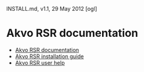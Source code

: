INSTALL.md, v1.1, 29 May 2012 [ogl]

Akvo RSR documentation
===

* [Akvo RSR documentation](http://www.akvo.org/web/akvo-rsr-documentation)
* [Akvo RSR installation guide](http://www.akvo.org/web/akvo-rsr-installation)
* [Akvo RSR user help](http://help.akvo.org)
